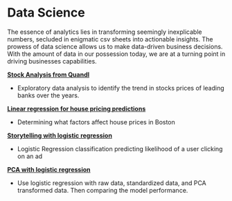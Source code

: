 # Data Science 

The essence of analytics lies in transforming seemingly inexplicable numbers, secluded in enigmatic csv sheets into actionable insights. The prowess of data science allows us to make data-driven business decisions. With the amount of data in our possession today, we are at a turning point in driving businesses capabilities. 

__[Stock Analysis from Quandl](https://github.com/kavin-soni/Analytics/blob/master/Stock%20Analysis%20from%20Quandl.ipynb)__

- Exploratory data analysis to identify the trend in stocks prices of leading banks over the years.

 __[Linear regression for house pricing predictions](https://github.com/kavin-soni/Analytics/blob/master/Linear%20regression.ipynb)__
 
- Determining what factors affect house prices in Boston
 
 __[Storytelling with logistic regression](https://github.com/kavin-soni/Analytics/blob/master/Storytelling%20with%20Logistic%20Regression.ipynb)__
 
- Logistic Regression classification predicting likelihood of a user clicking on an ad
 
 __[PCA with logistic regression ](https://github.com/kavin-soni/Analytics/blob/master/PCA%20with%20logistic%20regression%20.ipynb)__
 
- Use logistic regression with raw data, standardized data, and PCA transformed data. Then comparing the model performance.


